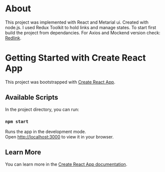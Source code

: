 # About
This project was implemented with React and Metarial ui. Created with node.js. I used Redux Toolkit to hold links and manage states. To start first build the project from dependancies. For Axios and Mockend version check: [Redlink](https://github.com/kaanyillmazz/redlink).

# Getting Started with Create React App

This project was bootstrapped with [Create React App](https://github.com/facebook/create-react-app).

## Available Scripts

In the project directory, you can run:

### `npm start`

Runs the app in the development mode.\
Open [http://localhost:3000](http://localhost:3000) to view it in your browser.

## Learn More

You can learn more in the [Create React App documentation](https://facebook.github.io/create-react-app/docs/getting-started).

